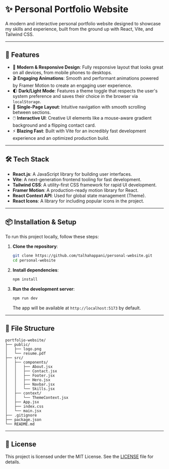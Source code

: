 # ✨ Personal Portfolio Website

A modern and interactive personal portfolio website designed to showcase my skills and experience, built from the ground up with React, Vite, and Tailwind CSS.

---

## 🌟 Features

- 🎨 **Modern & Responsive Design**: Fully responsive layout that looks great on all devices, from mobile phones to desktops.
- 🎬 **Engaging Animations**: Smooth and performant animations powered by Framer Motion to create an engaging user experience.
- 🌓 **Dark/Light Mode**: Features a theme toggle that respects the user's system preference and saves their choice in the browser via `localStorage`.
- 📄 **Single-Page Layout**: Intuitive navigation with smooth scrolling between sections.
- 🖱️ **Interactive UI**: Creative UI elements like a mouse-aware gradient background and a flipping contact card.
- ⚡️ **Blazing Fast**: Built with Vite for an incredibly fast development experience and an optimized production build.

---

## 🛠️ Tech Stack

- **React.js**: A JavaScript library for building user interfaces.
- **Vite**: A next-generation frontend tooling for fast development.
- **Tailwind CSS**: A utility-first CSS framework for rapid UI development.
- **Framer Motion**: A production-ready motion library for React.
- **React Context API**: Used for global state management (Theme).
- **React Icons**: A library for including popular icons in the project.

---

## 📦 Installation & Setup

To run this project locally, follow these steps:

1.  **Clone the repository**:

    ```bash
    git clone https://github.com/talhahappani/personal-website.git
    cd personal-website
    ```

2.  **Install dependencies**:

    ```bash
    npm install
    ```

3.  **Run the development server**:
    ```bash
    npm run dev
    ```
    The app will be available at `http://localhost:5173` by default.

---

## 📂 File Structure

```
portfolio-website/
├── public/
│   ├── logo.png
│   └── resume.pdf
├── src/
│   ├── components/
│   │   ├── About.jsx
│   │   ├── Contact.jsx
│   │   ├── Footer.jsx
│   │   ├── Hero.jsx
│   │   ├── Navbar.jsx
│   │   └── Skills.jsx
│   ├── context/
│   │   └── ThemeContext.jsx
│   ├── App.jsx
│   ├── index.css
│   └── main.jsx
├── .gitignore
├── package.json
└── README.md
```

---

## 📄 License

This project is licensed under the MIT License. See the [LICENSE](LICENSE) file for details.
